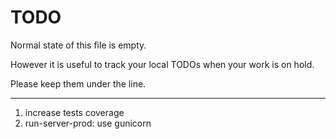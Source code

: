 # TODO

Normal state of this file is empty.

However it is useful to track your local TODOs
when your work is on hold.

Please keep them under the line.

---

1. increase tests coverage
2. run-server-prod: use gunicorn
